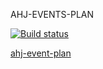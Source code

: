 AHJ-EVENTS-PLAN

[![Build status](https://ci.appveyor.com/api/projects/status/fndrgaqnubccidxv?svg=true)](https://ci.appveyor.com/project/Tatiana0325/ahj-events-plan)

[ahj-event-plan](https://tatiana0325.github.io/ahj-events-plan/)
